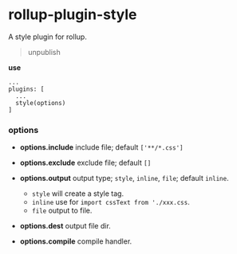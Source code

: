 # rollup-plugin-style

A style plugin for rollup.

> unpublish

**use**

```ls
...
plugins: [
  ...
  style(options)
]
```

### options

+ **options.include** include file; default `['**/*.css']`
+ **options.exclude** exclude file; default `[]`
+ **options.output** output type; `style`, `inline`, `file`; default `inline`.
  
  - `style` will create a style tag.
  - `inline` use for `import cssText from './xxx.css`.
  - `file` output to file.

+ **options.dest** output file dir.
+ **options.compile** compile handler.
